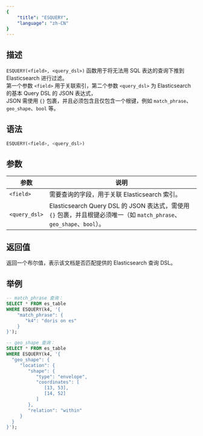 ```yaml
---
{
    "title": "ESQUERY",
    "language": "zh-CN"
}
---
```


<!-- 
Licensed to the Apache Software Foundation (ASF) under one
or more contributor license agreements.  See the NOTICE file
distributed with this work for additional information
regarding copyright ownership.  The ASF licenses this file
to you under the Apache License, Version 2.0 (the
"License"); you may not use this file except in compliance
with the License.  You may obtain a copy of the License at

  http://www.apache.org/licenses/LICENSE-2.0

Unless required by applicable law or agreed to in writing,
software distributed under the License is distributed on an
"AS IS" BASIS, WITHOUT WARRANTIES OR CONDITIONS OF ANY
KIND, either express or implied.  See the License for the
specific language governing permissions and limitations
under the License.
-->

## 描述

`ESQUERY(<field>, <query_dsl>)` 函数用于将无法用 SQL 表达的查询下推到 Elasticsearch 进行过滤。  
第一个参数 `<field>` 用于关联索引，第二个参数 `<query_dsl>` 为 Elasticsearch 的基本 Query DSL 的 JSON 表达式，  
JSON 需使用 `{}` 包裹，并且必须包含且仅包含一个根键，例如 `match_phrase`、`geo_shape`、`bool` 等。

## 语法

```sql
ESQUERY(<field>, <query_dsl>)
```

## 参数

| 参数        | 说明                                                       |
|------------|------------------------------------------------------------|
| `<field>`    | 需要查询的字段，用于关联 Elasticsearch 索引。              |
| `<query_dsl>` | Elasticsearch Query DSL 的 JSON 表达式，需使用 `{}` 包裹，并且根键必须唯一（如 `match_phrase`、`geo_shape`、`bool`）。 |

## 返回值

返回一个布尔值，表示该文档是否匹配提供的 Elasticsearch 查询 DSL。

## 举例

```sql
-- match_phrase 查询：
SELECT * FROM es_table 
WHERE ESQUERY(k4, '{
    "match_phrase": {
       "k4": "doris on es"
    }
}');
```

```sql
-- geo_shape 查询：
SELECT * FROM es_table 
WHERE ESQUERY(k4, '{
  "geo_shape": {
     "location": {
        "shape": {
           "type": "envelope",
           "coordinates": [
              [13, 53],
              [14, 52]
           ]
        },
        "relation": "within"
     }
  }
}');
```